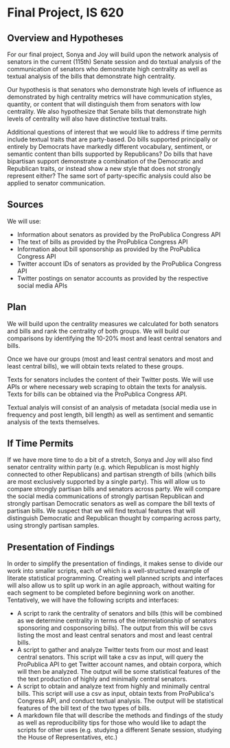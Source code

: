 # Final Project, IS 620

## Overview and Hypotheses

For our final project, Sonya and Joy will build upon the network analysis of senators in the current (115th) Senate session and do textual analysis of the communication of senators who demonstrate high centrality as well as textual analysis of the bills that demonstrate high centrality.

Our hypothesis is that senators who demonstrate high levels of influence as demonstrated by high centrality metrics will have communication styles, quantity, or content that will distinguish them from senators with low centrality.  We also hypothesize that Senate bills that demonstrate high levels of centrality will also have distinctive textual traits.  

Additional questions of interest that we would like to address if time permits include textual traits that are party-based.  Do bills supported principally or entirely by Democrats have markedly different vocabulary, sentiment, or semantic content than bills supported by Republicans?  Do bills that have bipartisan support demonstrate a combination of the Democratic and Republican traits, or instead show a new style that does not strongly represent either?  The same sort of party-specific analysis could also be applied to senator communication.

## Sources

We will use:

* Information about senators as provided by the ProPublica Congress API
* The text of bills as provided by the ProPublica Congress API
* Information about bill sponsorship as provided by the ProPublica Congress API
* Twitter account IDs of senators as provided by the ProPublica Congress API
* Twitter postings on senator accounts as provided by the respective social media APIs

## Plan

We will build upon the centrality measures we calculated for both senators and bills and rank the centrality of both groups.  We will build our comparisons by identifying the 10-20% most and least central senators and bills. 

Once we have our groups (most and least central senators and most and least central bills), we will obtain texts related to these groups.

Texts for senators includes the content of their Twitter posts.  We will use APIs or where necessary web scraping to obtain the texts for analysis.  Texts for bills can be obtained via the ProPublica Congress API.

Textual analyis will consist of an analysis of metadata (social media use in frequency and post length, bill length) as well as sentiment and semantic analysis of the texts themselves.

## If Time Permits

If we have more time to do a bit of a stretch, Sonya and Joy will also find senator centrality within party (e.g. which Republican is most highly connected to other Republicans) and partisan strength of bills (which bills are most exclusively supported by a single party).  This will allow us to compare strongly partisan bills and senators across party.  We will compare the social media communications of strongly partisan Republican and strongly partisan Democratic senators as well as compare the bill texts of partisan bills.  We suspect that we will find textual features that will distinguish Democratic and Republican thought by comparing across party, using strongly partisan samples.

## Presentation of Findings

In order to simplify the presentation of findings, it makes sense to divide our work into smaller scripts, each of which is a well-structured example of literate statistical programming.  Creating well planned scripts and interfaces will also allow us to split up work in an agile approach, without waiting for each segment to be completed before beginning work on another.  Tentatively, we will have the following scripts and interfaces:

* A script to rank the centrality of senators and bills (this will be combined as we determine centrality in terms of the interrelationship of senators sponsoring and cosponsoring bills).  The output from this will be csvs listing the most and least central senators and most and least central bills.
* A script to gather and analyze Twitter texts from our most and least central senators.  This script will take a csv as input, will query the ProPublica API to get Twitter account names, and obtain corpora, which will then be analyzed.  The output will be some statistical features of the the text production of highly and minimally central senators.
* A script to obtain and analyze text from highly and minimally central bills.  This script will use a csv as input, obtain texts from ProPublica's Congress API, and conduct textual analysis.  The output will be statistical features of the bill text of the two types of bills.
* A markdown file that will describe the methods and findings of the study as well as reproducibility tips for those who would like to adapt the scripts for other uses (e.g. studying a different Senate session, studying the House of Representatives, etc.)